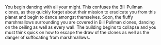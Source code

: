 You begin dancing with all your might. This confuses the Bill Pullman clones, as they quickly forget about their mission to eradicate you from this planet and begin to dance amongst themselves. Soon, the fluffy marshmallows surrounding you are covered in Bill Pullman clones, dancing on the ceiling as well as every wall. The building begins to collapse and you must think quick on how to escape the draw of the clones as well as the danger of suffocating from marshmallows.